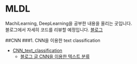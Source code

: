 # MLDL
MachiLearning, DeepLearning을 공부한 내용을 올리는 곳입니다.  
블로그에서 자세히 코드를 리뷰할 예정입니다. 
[블로그](https://ddudung.tistory.com/category/%EA%B0%9C%EB%B0%9C%20%EA%B3%B5%EB%B6%80)


##CNN
###1. CNN을 이용한 text classification 
  - [CNN_text_classification](./DL/CNN_text_classification.ipynb) 
    - [블로그 글 CNN을 이용한 텍스트 분류](https://ddudung.tistory.com/entry/CNN%EC%9D%84-%EC%9D%B4%EC%9A%A9%ED%95%9C-%ED%85%8D%EC%8A%A4%ED%8A%B8-%EB%B6%84%EB%A5%98?category=1034200)
